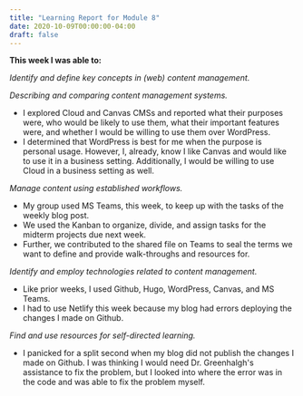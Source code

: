 ```yaml
---
title: "Learning Report for Module 8"
date: 2020-10-09T00:00:00-04:00
draft: false
---
```


**This week I was able to:**

*Identify and define key concepts in (web) content management.*

*Describing and comparing content management systems.*
+ I explored Cloud and Canvas CMSs and reported what their purposes were, who would be likely to use them, what their important features were, and whether I would be willing to use them over WordPress. 
+ I determined that WordPress is best for me when the purpose is personal usage. However, I, already, know I like Canvas and would like to use it in a business setting. Additionally, I would be willing to use Cloud in a business setting as well.

*Manage content using established workflows.*
+ My group used MS Teams, this week, to keep up with the tasks of the weekly blog post. 
+ We used the Kanban to organize, divide, and assign tasks for the midterm projects due next week. 
+ Further, we contributed to the shared file on Teams to seal the terms we want to define and provide walk-throughs and resources for.

*Identify and employ technologies related to content management.*
+ Like prior weeks, I used Github, Hugo, WordPress, Canvas, and MS Teams. 
+ I had to use Netlify this week because my blog had errors deploying the changes I made on Github.

*Find and use resources for self-directed learning.*
+ I panicked for a split second when my blog did not publish the changes I made on Github. I was thinking I would need Dr. Greenhalgh's assistance to fix the problem, but I looked into where the error was in the code and was able to fix the problem myself.
